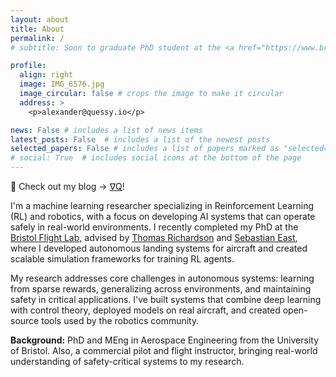 ```yaml
---
layout: about
title: About
permalink: /
# subtitle: Soon to graduate PhD student at the <a href="https://www.bristol.ac.uk">University of Bristol</a>

profile:
  align: right
  image: IMG_6576.jpg
  image_circular: false # crops the image to make it circular
  address: >
    <p>alexander@quessy.io</p>

news: False # includes a list of news items
latest_posts: False  # includes a list of the newest posts
selected_papers: False # includes a list of papers marked as "selected={true}"
# social: True  # includes social icons at the bottom of the page
---
```


<div class="blog-banner">
  <p>📝 Check out my blog -> <a href="https://aos55.github.io/deltaq/" target="_blank">∇Q</a>!</p>
</div>

I'm a machine learning researcher specializing in Reinforcement Learning (RL) and robotics, with a focus on developing AI systems that can operate safely in real-world environments. I recently completed my PhD at the [Bristol Flight Lab](https://bristolflightlab.com/), advised by [Thomas Richardson](https://research-information.bris.ac.uk/en/persons/tom-s-richardson) and [Sebastian East](https://sebastian-east.github.io), where I developed autonomous landing systems for aircraft and created scalable simulation frameworks for training RL agents.

My research addresses core challenges in autonomous systems: learning from sparse rewards, generalizing across environments, and maintaining safety in critical applications. I've built systems that combine deep learning with control theory, deployed models on real aircraft, and created open-source tools used by the robotics community.
<!-- Currently working as a Research Scientist at DeepWell, I'm developing advanced ML models for financial applications while continuing to explore applications of RL to robotics and autonomous systems. I'm particularly interested in roles that bridge academic research with practical deployment of intelligent systems. -->

**Background:** PhD and MEng in Aerospace Engineering from the University of Bristol. Also, a commercial pilot and flight instructor, bringing real-world understanding of safety-critical systems to my research.


<!-- I design algorithms to enable autonomous decision-making under uncertainty, particularly in safety-critical domains. My research combines ideas from reinforcement learning (RL) and control theory to tackle fundamental challenges in autonomous systems, especially problems involving sparse rewards and generalization. I completed my PhD at the [Bristol Flight Lab](https://bristolflightlab.com/), where I was advised by [Thomas Richardson](https://research-information.bris.ac.uk/en/persons/tom-s-richardson) and [Sebastian East](https://sebastian-east.github.io), where I developed novel approaches for training autonomous agents that can operate reliably in complex, real-world environments.

Specifically, my work has explored (1) how to develop autonomous agents that can safely navigate and land fixed-wing aircraft in emergency scenarios, (2) how to leverage unsupervised learning techniques to learn generalizable policies in environments with sparse rewards, and (3) how to automatically generate increasingly complex training environments through learned curricula. Currently, I'm especially interested in developing robust generalizable algorithms for real-world systems in safety-critical applications.

**Bio:** I hold both a PhD and MEng in Aerospace Engineering from the University of Bristol. Beyond my academic work, I'm a UK CAA certified commercial pilot and flying instructor, specializing in multi-engine and aerobatic instruction. -->
